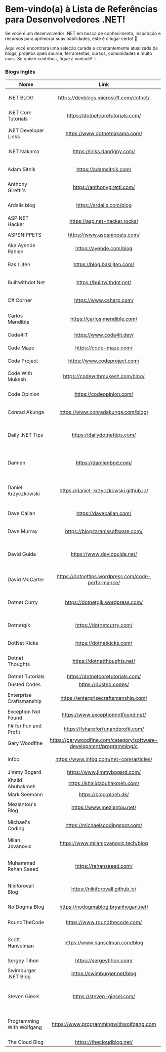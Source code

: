 # Bem-vindo(a) à Lista de Referências para Desenvolvedores .NET!

Se você é um desenvolvedor .NET em busca de conhecimento, inspiração e recursos para aprimorar suas habilidades, este é o lugar certo! 📌

Aqui você encontrará uma seleção curada e constantemente atualizada de blogs, projetos open source, ferramentas, cursos, comunidades e muito mais. Se quiser contribuir, fique à vontade! 💡

### Blogs Inglês

| Nome   |      Link      |  Tags |
|----------|:-------------:|------:|
| .NET BLOG |  https://devblogs.microsoft.com/dotnet/ | `.NET` `C#` `Azure` `Novidades Microsoft` |
| .NET Core Tutorials |  https://dotnetcoretutorials.com/ | `NET` `C#` `Azure` `Arquitetura de Software` |
| .NET Developer Links | https://www.dotnetnakama.com/ | `.NET` `C#` `Azure` `Novidades Microsoft` |
| .NET Nakama | https://links.danrigby.com/ | `.NET` `C#` `Azure` `Novidades Microsoft` |
| Adam Sitnik  | https://adamsitnik.com/ | `.NET` `C#` `Azure` `Arquitetura de Software` |
| Anthony Giretti's  | https://anthonygiretti.com/ | `.NET` `C#` `Novidades Microsoft` |
| Ardalis blog  | https://ardalis.com/blog | `.NET` `C#` `DDD` `Arquitetura de Software` |
| ASP.NET Hacker | https://asp.net-hacker.rocks/ | `.NET` `C#` `Visual Studio` |
| ASPSNIPPETS | https://www.aspsnippets.com/ | `.NET` `C#` `Visual Studio` |
| Aka Ayende Rahien | https://ayende.com/blog | `.NET` `C#` `RavenDB` |
| Bas Lijten | https://blog.baslijten.com/ | `Exemplos código` `.NET` `Templates` `C#` |
| Builtwithdot.Net | https://builtwithdot.net/ | `Exemplos código` `.NET` `Templates` `C#` |
| C# Corner | https://www.csharp.com/ | `.NET` `C#` `Azure` `Artigos``Exeplos de códigos` |
| Carlos Mendible | https://carlos.mendible.com/ | `.NET` `C#` `Azure` `Artigos` `Exemplos de códigos` |
| Code4IT | https://www.code4it.dev/ | `.NET` `C#` `Exemplos de códigos` |
| Code Maze | https://code-maze.com/ | `.NET` `C#` `Exemplos de códigos` |
| Code Project | https://www.codeproject.com/ | `.NET` `C#` `Exemplos de códigos` |
| Code With Mukesh | https://codewithmukesh.com/blog/ | `.NET` `C#` `Azure` `Arquitetura de Software` |
| Code Opinion | https://codeopinion.com/ | `.NET` `C#` `Azure` `Arquitetura de Software` |
| Conrad Akunga  | https://www.conradakunga.com/blog/ | `.NET` `C#` `Azure` `Arquitetura de Software` |
| Daily .NET Tips | https://dailydotnettips.com/ | `.NET` `C#` `Azure` `Arquitetura de Software` `Novidades Microsoft` |
| Damien | https://damienbod.com/ | `.NET` `C#` `Azure` `Arquitetura de Software` `Novidades Microsoft` |
| Daniel Krzyczkowski | https://daniel-krzyczkowski.github.io/ | `.NET` `C#` `Azure` `Arquitetura de Software` `Novidades Microsoft` |
| Dave Callan | https://davecallan.com/ | `.NET` `C#` `Azure` `Arquitetura de Software` |
| Dave Murray | https://blog.taranissoftware.com/ | `.NET` `C#` `Azure` `Arquitetura de Software` |
| David Guida | https://www.davidguida.net/ | `.NET` `C#` `Azure` `Arquitetura de Software` `Novidades Microsoft` |
| David McCarter | https://dotnettips.wordpress.com/code-performance/ | `Arquitetura de Software` `performace de código` `.NET` `C#` |
| Dotnet Curry | https://dotnetgik.wordpress.com/ | `.NET` `C#` `Visual Studio` `Arquitetura de Software` |
| Dotnetgik | https://dotnetcurry.com/ | `.NET` `C#` `Visual Studio` `Arquitetura de Software` |
| DotNet Kicks | https://dotnetkicks.com/ | `.NET` `C#` `Visual Studio` |
| Dotnet Thoughts | https://dotnetthoughts.net/ | `.NET` `C#` `Visual Studio` `Arquitetura de Software` |
| Dotnet Tutorials | https://dotnetcoretutorials.com/ | `NET` `C#` |
| Dusted Codes | https://dusted.codes/ | `.NET` `C#` `F#` |
| Enterprise Craftsmanship | https://enterprisecraftsmanship.com/ | `.NET` `C#` `DDD` `Testes` `boas práticas` |
| Exception Not Found | https://www.exceptionnotfound.net/ | `.NET` `C#` |
| F# for Fun and Profit | https://fsharpforfunandprofit.com/ | `F#` |
| Gary Woodfine | https://garywoodfine.com/category/software-development/programming/c | `.NET` `C#` |
| Infoq | https://www.infoq.com/net-core/articles/ | `.NET` `C#` `Azure` `Arquitetura de Software` |
| Jimmy Bogard | https://www.jimmybogard.com/ | `.NET` `C#` |
| Khalid Abuhakmeh | https://khalidabuhakmeh.com/ | `.NET` `C#` |
| Mark Seemann | https://blog.ploeh.dk/| `.NET` `F#` `TDD` |
| Meziantou's Blog | https://www.meziantou.net/ | `.NET` `C#` `Azure` `Arquitetura de Software` |
| Michael's Coding | https://michaelscodingspot.com/ | `.NET` `C#` `Azure` `Arquitetura de Software` |
| Milan Jovanovic | https://www.milanjovanovic.tech/blog | `.NET` `C#` `Azure` `Arquitetura de Software` |
| Muhammad Rehan Saeed | https://rehansaeed.com/ | `.NET` `C#` `Azure` `Arquitetura de Software` `Novidades Microsoft` |
| Nikiforovall Blog | https://nikiforovall.github.io/ | `.NET` `C#` `Azure` `Arquitetura de Software` |
| No Dogma Blog | https://nodogmablog.bryanhogan.net/ | `.NET` `C#` `Azure` `Arquitetura de Software` |
| RoundTheCode | https://www.roundthecode.com/ | `.NET` `C#` `Visual Studio` |
| Scott Hanselman | https://www.hanselman.com/blog | `.NET` `C#` `Azure` `Arquitetura de Software` `Novidades Microsoft` |
| Sergey Tihon | https://sergeytihon.com/ | `F#` `.NET` |
| Swimburger .NET Blog | https://swimburger.net/blog | `.NET` `C#` `Arquitetura de Software` |
| Steven Giesel | https://steven-giesel.com/ | `.NET` `C#` `Blazor` `Arquitetura de Software` `Novidades Microsoft` |
| Programming With Wolfgang | https://www.programmingwithwolfgang.com | `.NET` `C#` `Azure` `Arquitetura de Software` `Novidades Microsoft` |
| The Cloud Blog | https://thecloudblog.net/ | `.NET` `Azure` |

